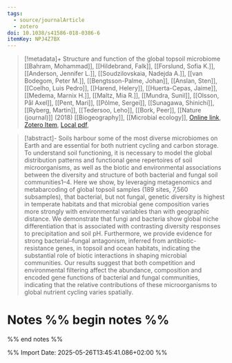```yaml
---
tags:
  - source/journalArticle
  - zotero
doi: 10.1038/s41586-018-0386-6
itemKey: NPJ4Z7BX
---
```

>[!metadata]+
> Structure and function of the global topsoil microbiome
> [[Bahram, Mohammad]], [[Hildebrand, Falk]], [[Forslund, Sofia K.]], [[Anderson, Jennifer L.]], [[Soudzilovskaia, Nadejda A.]], [[van Bodegom, Peter M.]], [[Bengtsson-Palme, Johan]], [[Anslan, Sten]], [[Coelho, Luis Pedro]], [[Harend, Helery]], [[Huerta-Cepas, Jaime]], [[Medema, Marnix H.]], [[Maltz, Mia R.]], [[Mundra, Sunil]], [[Olsson, Pål Axel]], [[Pent, Mari]], [[Põlme, Sergei]], [[Sunagawa, Shinichi]], [[Ryberg, Martin]], [[Tedersoo, Leho]], [[Bork, Peer]], 
> [[Nature (journal)]] (2018)
> [[Biogeography]], [[Microbial ecology]], 
> [Online link](https://www.nature.com/articles/s41586-018-0386-6), [Zotero Item](zotero://select/library/items/NPJ4Z7BX), [Local pdf](file://C:/Users/aburg/Documents/references/zotero/storage/ECC64PM9/Bahram2018_Structurefunction.pdf), 

>[!abstract]-
>Soils harbour some of the most diverse microbiomes on Earth and are essential for both nutrient cycling and carbon storage. To understand soil functioning, it is necessary to model the global distribution patterns and functional gene repertoires of soil microorganisms, as well as the biotic and environmental associations between the diversity and structure of both bacterial and fungal soil communities1–4. Here we show, by leveraging metagenomics and metabarcoding of global topsoil samples (189 sites, 7,560 subsamples), that bacterial, but not fungal, genetic diversity is highest in temperate habitats and that microbial gene composition varies more strongly with environmental variables than with geographic distance. We demonstrate that fungi and bacteria show global niche differentiation that is associated with contrasting diversity responses to precipitation and soil pH. Furthermore, we provide evidence for strong bacterial–fungal antagonism, inferred from antibiotic-resistance genes, in topsoil and ocean habitats, indicating the substantial role of biotic interactions in shaping microbial communities. Our results suggest that both competition and environmental filtering affect the abundance, composition and encoded gene functions of bacterial and fungal communities, indicating that the relative contributions of these microorganisms to global nutrient cycling varies spatially.

# Notes %% begin notes %%

%% end notes %%




%% Import Date: 2025-05-26T13:45:41.086+02:00 %%
